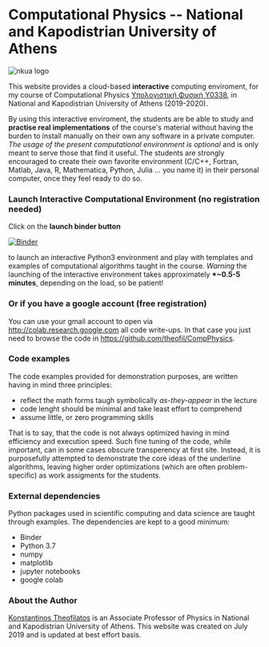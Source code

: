 # Computational Physics -- National and Kapodistrian University of Athens  

![nkua logo](https://www.uoa.gr/fileadmin/user_upload/uoa_logo_gr.svg) 

This website provides a cloud-based **interactive** computing enviroment, for my course of Computational Physics [Υπολογιστική Φυσική Υ0338](https://eclass.uoa.gr/modules/document/?course=PHYS192), in National and Kapodistrian University of Athens (2019-2020). 

By using this interactive enviroment, the students are be able to study and **practise real implementations** of the course's material 
without having the burden to install manually on their own any software in a private computer.
*The usage of the present computational environment is optional* and is only meant to serve those that find it useful. 
The students are strongly encouraged to create their own favorite environment (C/C++, Fortran, Matlab, Java, R, Mathematica, Python, Julia ... you name it) in their personal computer, once they feel ready to do so.

### Launch Interactive Computational Environment (no registration needed)
Click on the **launch binder button** 

[![Binder](http://mybinder.org/badge.svg)](https://mybinder.org/v2/gh/theofil/CompPhysics/master)

to launch an interactive Python3 environment and play with templates and examples of computational algorithms taught in the course.
*Warning* the launching of the interactive environment takes approximately <b>*~0.5-5 minutes</b>, depending on the load, so be patient!

### Or if you have a google account (free registration)
You can use your gmail account to open via http://colab.research.google.com all code write-ups. In that case you just need to browse the code in https://github.com/theofil/CompPhysics.


### Code examples
The code examples provided for demonstration purposes, are written having in mind three principles:

   * reflect the math forms taugh symbolically *as-they-appear* in the lecture
   * code lenght should be minimal and take least effort to comprehend
   * assume little, or zero programming skills 
   
That is to say, that the code is not always optimized having in mind efficiency and execution speed. 
Such fine tuning of the code, while important, can in some cases obscure transperency at first site.
Instead, it is purposefully attempted to demonstrate the core ideas of the underline algorithms, leaving 
higher order optimizations (which are often problem-specific) as work assigments for the students.

### External dependencies
Python packages used in scientific computing and data science are taught through examples. 
The dependencies are kept to a good minimum:

 * Binder
 * Python 3.7
 * numpy
 * matplotlib
 * jupyter notebooks
 * google colab


### About the Author
[Konstantinos Theofilatos](http://theofil.web.cern.ch) is an Associate Professor of Physics in National and Kapodistrian University of Athens.
This website was created on July 2019 and is updated at best effort basis.



